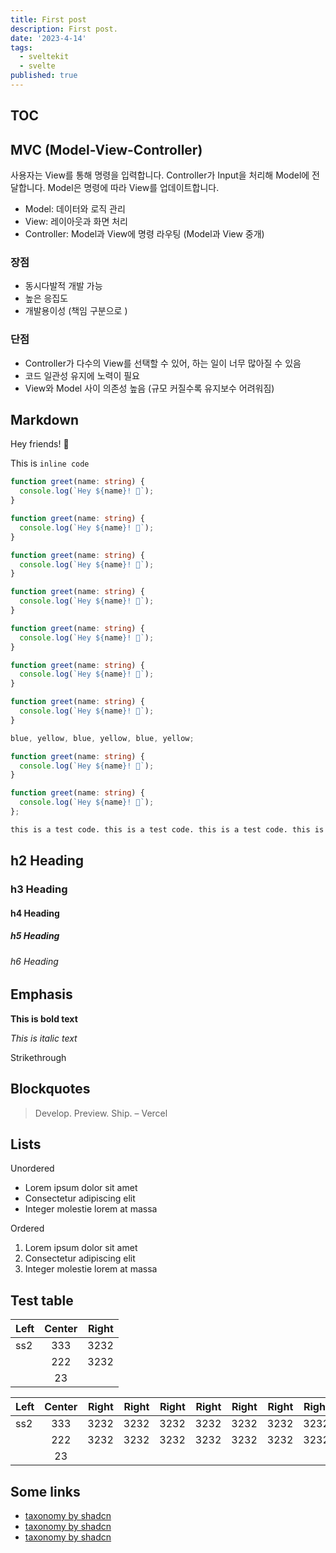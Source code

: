 ```yaml
---
title: First post
description: First post.
date: '2023-4-14'
tags:
  - sveltekit
  - svelte
published: true
---
```


## TOC

## MVC (Model-View-Controller)

사용자는 View를 통해 명령을 입력합니다. Controller가 Input을 처리해 Model에 전달합니다. Model은 명령에 따라 View를 업데이트합니다.

- Model: 데이터와 로직 관리
- View: 레이아웃과 화면 처리
- Controller: Model과 View에 명령 라우팅 (Model과 View 중개)

### 장점

- 동시다발적 개발 가능
- 높은 응집도
- 개발용이성 (책임 구분으로 )

### 단점

- Controller가 다수의 View를 선택할 수 있어, 하는 일이 너무 많아질 수 있음
- 코드 일관성 유지에 노력이 필요
- View와 Model 사이 의존성 높음 (규모 커질수록 유지보수 어려워짐)

## Markdown

Hey friends! 👋

This is `inline code`

```ts
function greet(name: string) {
  console.log(`Hey ${name}! 👋`);
}
```

```ts showLineNumbers
function greet(name: string) {
  console.log(`Hey ${name}! 👋`);
}
```

```ts showLineNumbers{3}
function greet(name: string) {
  console.log(`Hey ${name}! 👋`);
}
```

```ts {1-2, 4, 6}
function greet(name: string) {
  console.log(`Hey ${name}! 👋`);
}

function greet(name: string) {
  console.log(`Hey ${name}! 👋`);
}
```

```ts /greet/2-3
function greet(name: string) {
  console.log(`Hey ${name}! 👋`);
}

function greet(name: string) {
  console.log(`Hey ${name}! 👋`);
}
```

```js /blue/3#b /yellow/1-2#y
blue, yellow, blue, yellow, blue, yellow;
```

```ts title="testcode"
function greet(name: string) {
  console.log(`Hey ${name}! 👋`);
}
```

```ts:text.ts
function greet(name: string) {
  console.log(`Hey ${name}! 👋`);
};
```

```bash
this is a test code. this is a test code. this is a test code. this is a test code. this is a test code. this is a test code. this is a test code.
```

## h2 Heading

### h3 Heading

#### h4 Heading

##### h5 Heading

###### h6 Heading

## Emphasis

**This is bold text**

_This is italic text_

Strikethrough

## Blockquotes

> Develop. Preview. Ship. – Vercel

## Lists

Unordered

- Lorem ipsum dolor sit amet
- Consectetur adipiscing elit
- Integer molestie lorem at massa

Ordered

1. Lorem ipsum dolor sit amet
2. Consectetur adipiscing elit
3. Integer molestie lorem at massa

## Test table

| Left | Center | Right |
| ---- | :----: | ----: |
| ss2  |  333   |  3232 |
|      |  222   |  3232 |
|      |   23   |       |

| Left | Center | Right | Right | Right | Right | Right | Right | Right | Right |
| ---- | :----: | ----: | ----: | ----: | ----: | ----: | ----: | ----: | ----: |
| ss2  |  333   |  3232 |  3232 |  3232 |  3232 |  3232 |  3232 |  3232 |  3232 |
|      |  222   |  3232 |  3232 |  3232 |  3232 |  3232 |  3232 |  3232 |  3232 |
|      |   23   |       |       |       |       |       |       |       |       |

## Some links

- [taxonomy by shadcn](https://tx.shadcn.com/blog/preview-mode-headless-cms)
- [taxonomy by shadcn](https://tx.shadcn.com/blog/preview-mode-headless-cms)
- [taxonomy by shadcn](https://tx.shadcn.com/blog/preview-mode-headless-cms)

